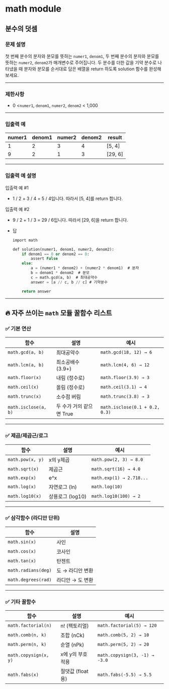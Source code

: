 # math module

## 분수의 덧셈

### **문제 설명**

첫 번째 분수의 분자와 분모를 뜻하는 `numer1`, `denom1`, 두 번째 분수의 분자와 분모를 뜻하는 `numer2`, `denom2`가 매개변수로 주어집니다. 두 분수를 더한 값을 기약 분수로 나타냈을 때 분자와 분모를 순서대로 담은 배열을 return 하도록 solution 함수를 완성해보세요.

---

### 제한사항

- 0 <`numer1`, `denom1`, `numer2`, `denom2` < 1,000

---

### 입출력 예

| numer1 | denom1 | numer2 | denom2 | result |
| --- | --- | --- | --- | --- |
| 1 | 2 | 3 | 4 | [5, 4] |
| 9 | 2 | 1 | 3 | [29, 6] |

---

### 입출력 예 설명

입출력 예 #1

- 1 / 2 + 3 / 4 = 5 / 4입니다. 따라서 [5, 4]를 return 합니다.

입출력 예 #2

- 9 / 2 + 1 / 3 = 29 / 6입니다. 따라서 [29, 6]을 return 합니다.

- 답
    
    ```sql
    import math
    
    def solution(numer1, denom1, numer2, denom2):
        if denom1 == 0 or denom2 == 0:
            assert False
        else:
            a = (numer1 * denom2) + (numer2 * denom1)  # 분자
            b = denom1 * denom2  # 분모
            c = math.gcd(a, b)  # 최대공약수
            answer = [a // c, b // c] # 기약분수
    
        return answer
    ```
    

---

## 🔥 자주 쓰이는 `math` 모듈 꿀함수 리스트

### ✅ 기본 연산

| 함수 | 설명 | 예시 |
| --- | --- | --- |
| `math.gcd(a, b)` | 최대공약수 | `math.gcd(18, 12) → 6` |
| `math.lcm(a, b)` | 최소공배수 (3.9+) | `math.lcm(4, 6) → 12` |
| `math.floor(x)` | 내림 (정수로) | `math.floor(3.9) → 3` |
| `math.ceil(x)` | 올림 (정수로) | `math.ceil(3.1) → 4` |
| `math.trunc(x)` | 소수점 버림 | `math.trunc(3.8) → 3` |
| `math.isclose(a, b)` | 두 수가 거의 같으면 True | `math.isclose(0.1 + 0.2, 0.3)` |

---

### ✅ 제곱/제곱근/로그

| 함수 | 설명 | 예시 |
| --- | --- | --- |
| `math.pow(x, y)` | x의 y제곱 | `math.pow(2, 3) → 8.0` |
| `math.sqrt(x)` | 제곱근 | `math.sqrt(16) → 4.0` |
| `math.exp(x)` | e^x | `math.exp(1) → 2.718...` |
| `math.log(x)` | 자연로그 (ln) | `math.log(10)` |
| `math.log10(x)` | 상용로그 (log10) | `math.log10(100) → 2` |

---

### ✅ 삼각함수 (라디안 단위)

| 함수 | 설명 |
| --- | --- |
| `math.sin(x)` | 사인 |
| `math.cos(x)` | 코사인 |
| `math.tan(x)` | 탄젠트 |
| `math.radians(deg)` | 도 → 라디안 변환 |
| `math.degrees(rad)` | 라디안 → 도 변환 |

---

### ✅ 기타 꿀함수

| 함수 | 설명 | 예시 |
| --- | --- | --- |
| `math.factorial(n)` | n! (팩토리얼) | `math.factorial(5) → 120` |
| `math.comb(n, k)` | 조합 (nCk) | `math.comb(5, 2) → 10` |
| `math.perm(n, k)` | 순열 (nPk) | `math.perm(5, 2) → 20` |
| `math.copysign(x, y)` | x에 y의 부호 적용 | `math.copysign(3, -1) → -3.0` |
| `math.fabs(x)` | 절댓값 (float용) | `math.fabs(-5.5) → 5.5` |